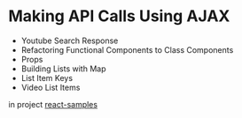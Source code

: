 # Making API Calls Using AJAX

- Youtube Search Response
- Refactoring Functional Components to Class Components
- Props
- Building Lists with Map 
- List Item Keys
- Video List Items


in project [react-samples](../react-samples/)
